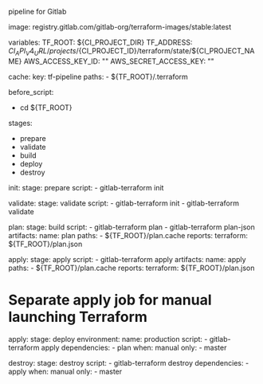 pipeline for Gitlab

image: registry.gitlab.com/gitlab-org/terraform-images/stable:latest

variables:
  TF_ROOT: ${CI_PROJECT_DIR}
  TF_ADDRESS: ${CI_API_V4_URL}/projects/${CI_PROJECT_ID}/terraform/state/${CI_PROJECT_NAME}
  AWS_ACCESS_KEY_ID: ""
  AWS_SECRET_ACCESS_KEY: ""

cache:
  key: tf-pipeline
  paths:
    - ${TF_ROOT}/.terraform

before_script:
  - cd ${TF_ROOT}

stages:
  - prepare
  - validate
  - build
  - deploy
  - destroy

init:
  stage: prepare
  script:
    - gitlab-terraform init

validate:
  stage: validate
  script:
    - gitlab-terraform init
    - gitlab-terraform validate

plan:
  stage: build
  script:
    - gitlab-terraform plan
    - gitlab-terraform plan-json
  artifacts:
    name: plan
    paths:
      - ${TF_ROOT}/plan.cache
    reports:
      terraform: ${TF_ROOT}/plan.json

apply:
  stage: apply
  script:
    - gitlab-terraform apply
  artifacts:
    name: apply
    paths:
      - ${TF_ROOT}/plan.cache
    reports:
      terraform: ${TF_ROOT}/plan.json

# Separate apply job for manual launching Terraform 
apply:
  stage: deploy
  environment:
    name: production
  script:
    - gitlab-terraform apply
  dependencies:
    - plan
  when: manual
  only:
    - master

destroy:
  stage: destroy
  script:
    - gitlab-terraform destroy
  dependencies:
    - apply
  when: manual 
  only:
    - master

